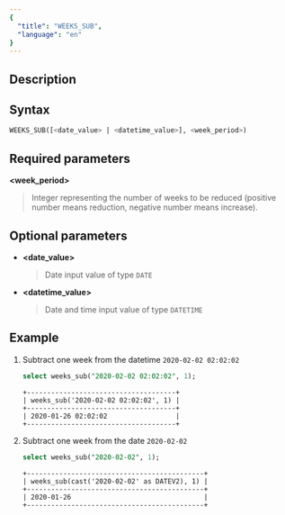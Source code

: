 ```yaml
---
{
  "title": "WEEKS_SUB",
  "language": "en"
}
---
```


<!-- 
Licensed to the Apache Software Foundation (ASF) under one
or more contributor license agreements.  See the NOTICE file
distributed with this work for additional information
regarding copyright ownership.  The ASF licenses this file
to you under the Apache License, Version 2.0 (the
"License"); you may not use this file except in compliance
with the License.  You may obtain a copy of the License at

  http://www.apache.org/licenses/LICENSE-2.0

Unless required by applicable law or agreed to in writing,
software distributed under the License is distributed on an
"AS IS" BASIS, WITHOUT WARRANTIES OR CONDITIONS OF ANY
KIND, either express or implied.  See the License for the
specific language governing permissions and limitations
under the License.
-->


## Description
## Syntax
```sql
WEEKS_SUB([<date_value> | <datetime_value>], <week_period>)
```

## Required parameters
**<week_period>**
> Integer representing the number of weeks to be reduced (positive number means reduction, negative number means increase).

## Optional parameters
- **<date_value>**
  > Date input value of type `DATE`

- **<datetime_value>**
  > Date and time input value of type `DATETIME`


## Example

1. Subtract one week from the datetime `2020-02-02 02:02:02`
    ```sql
    select weeks_sub("2020-02-02 02:02:02", 1);
    ```
    ```text
    +-------------------------------------+
    | weeks_sub('2020-02-02 02:02:02', 1) |
    +-------------------------------------+
    | 2020-01-26 02:02:02                 |
    +-------------------------------------+
    ```

2. Subtract one week from the date `2020-02-02`
    ```sql
    select weeks_sub("2020-02-02", 1);
    ```
    ```text
    +--------------------------------------------+
    | weeks_sub(cast('2020-02-02' as DATEV2), 1) |
    +--------------------------------------------+
    | 2020-01-26                                 |
    +--------------------------------------------+
    ```